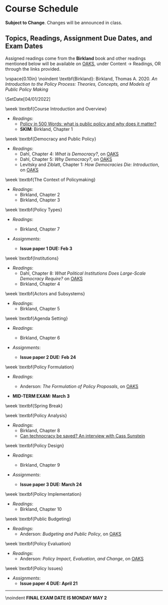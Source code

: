 # Course Schedule

__Subject to Change__. Changes will be announced in class. 

## Topics, Readings, Assignment Due Dates, and Exam Dates 

Assigned readings come from the **Birkland** book and other readings mentioned below will be available on [OAKS](https://lms.cofc.edu), under Content -> Readings, OR through the links provided.  

\vspace{0.10in}
\noindent \textbf{Birkland}: Birkland, Thomas A. 2020. _An Introduction to the Policy Process: Theories, Concepts, and Models of Public Policy Making_ 

\SetDate[04/01/2022]

\week \textbf{Course Introduction and Overview}

* _Readings_:
	* [Policy in 500 Words: what is public policy and why does it matter?](https://paulcairney.wordpress.com/2016/04/28/policy-in-500-words-what-is-public-policy-and-why-does-it-matter/)
	* **SKIM**: Birkland, Chapter 1 

\week \textbf{Democracy and Public Policy}

* _Readings_:
	* Dahl, Chapter 4: _What is Democracy?_, on [OAKS](https://lms.cofc.edu)
	* Dahl, Chapter 5: _Why Democracy?_, on [OAKS](https://lms.cofc.edu)
	* Levitsky and Ziblatt, Chapter 1: _How Democracies Die: Introduction_, on [OAKS](https://lms.cofc.edu)
  

\week \textbf{The Context of Policymaking}

* _Readings_:
  * Birkland, Chapter 2
  * Birkland, Chapter 3

\week \textbf{Policy Types}

* _Readings_:
  * Birkland, Chapter 7 

* _Assignments_:      
  * **Issue paper 1 DUE: Feb 3** 

\week \textbf{Institutions}

* _Readings_:
	* Dahl, Chapter 8: _What Political Institutions Does Large-Scale Democracy Require?_ on [OAKS](https://lms.cofc.edu) 
  * Birkland, Chapter 4

\week \textbf{Actors and Subsystems}

* _Readings_:
  * Birkland, Chapter 5

\week \textbf{Agenda Setting}

* _Readings_:
  * Birkland, Chapter 6 

* _Assignments_:      
  * **Issue paper 2 DUE: Feb 24** 

\week \textbf{Policy Formulation}

* _Readings_:
  * Anderson: _The Formulation of Policy Proposals_, on [OAKS](https://lms.cofc.edu/d2l/login)

* **MID-TERM EXAM: March 3**  

\week \textbf{Spring Break}

\week \textbf{Policy Analysis}

* _Readings_:
	* Birkland, Chapter 8
  * [Can technocracy be saved? An interview with Cass Sunstein](https://www.vox.com/future-perfect/2018/10/22/18001014/cass-sunstein-cost-benefit-analysis-technocracy-liberalism)

\week \textbf{Policy Design}

* _Readings_:
  * Birkland, Chapter 9

* _Assignments_:      
  * **Issue paper 3 DUE: March 24** 

\week \textbf{Policy Implementation}

* _Readings_:
  * Birkland, Chapter 10

\week \textbf{Public Budgeting}

* _Readings_:
  * Anderson: _Budgeting and Public Policy_, on [OAKS](https://lms.cofc.edu/d2l/login)

\week \textbf{Policy Evaluation}

* _Readings_:
  * Anderson: _Policy Impact, Evaluation, and Change_, on [OAKS](https://lms.cofc.edu/d2l/login)

\week \textbf{Policy Issues}

* _Assignments_:      
  * **Issue paper 4 DUE: April 21** 

---

\noindent __FINAL EXAM DATE IS MONDAY MAY 2__

